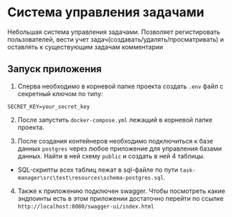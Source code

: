 # Система управления задачами

Небольшая система управления задачами. Позволяет регистировать пользователей, вести учет задач(создавать/удалять/просматривать) и оставлять к существующим задачам комментарии

## Запуск приложения

1. Сперва необходимо в корневой папке проекта создать `.env` файл с секретный ключом по типу:

```
SECRET_KEY=your_secret_key
```
2. После запустить `docker-compose.yml` лежащий в корневой папке проекта.

3. После создания контейнеров необходимо подключиться к базе данных `postgres` через любое приложение для управления базами данных. Найти в ней схему `public` и создать в ней 4 таблицы.

- SQL-скрипты всех таблиц лежат в sql-файле по пути `task-manager\src\test\resources\schema-postgres.sql`.

4. Также к приложению подключен swagger. Чтобы посмотреть какие эндпоинты есть в этом приложении достаточно перейти по ссылке `http://localhost:8080/swagger-ui/index.html`
